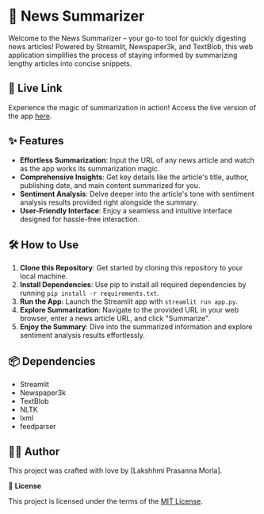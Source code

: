 # 📰 News Summarizer

Welcome to the News Summarizer – your go-to tool for quickly digesting news articles! Powered by Streamlit, Newspaper3k, 
and TextBlob, this web application simplifies the process of staying informed by summarizing lengthy articles into concise snippets.

## 🚀 Live Link

Experience the magic of summarization in action! Access the live version of the app [here](https://news-summarizer-lp.streamlit.app/).

## ✨ Features

- **Effortless Summarization**: Input the URL of any news article and watch as the app works its summarization magic.
- **Comprehensive Insights**: Get key details like the article's title, author, publishing date, and main content summarized for you.
- **Sentiment Analysis**: Delve deeper into the article's tone with sentiment analysis results provided right alongside the summary.
- **User-Friendly Interface**: Enjoy a seamless and intuitive interface designed for hassle-free interaction.

## 🛠️ How to Use

1. **Clone this Repository**: Get started by cloning this repository to your local machine.
2. **Install Dependencies**: Use pip to install all required dependencies by running `pip install -r requirements.txt`.
3. **Run the App**: Launch the Streamlit app with `streamlit run app.py`.
4. **Explore Summarization**: Navigate to the provided URL in your web browser, enter a news article URL, and click "Summarize".
5. **Enjoy the Summary**: Dive into the summarized information and explore sentiment analysis results effortlessly.

## 📦 Dependencies

- Streamlit
- Newspaper3k
- TextBlob
- NLTK
- lxml
- feedparser

## 👩‍💻 Author

This project was crafted with love by [Lakshhmi Prasanna Morla].

📄 **License**

This project is licensed under the terms of the [MIT License](LICENSE).
